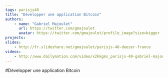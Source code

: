 ```yaml
---
tags: parisjs40
title: "Développer une application Bitcoin"
authors:
    - name: "Gabriel Majoulet"
      url: https://twitter.com/gmajoulet
      avatar: https://twitter.com/gmajoulet/profile_image?size=bigger
projects:
slides:
    - http://fr.slideshare.net/gmajoulet/parisjs-40-deezer-france
videos:
    - http://www.dailymotion.com/video/x2kkgms_parisjs-40-gabriel-majoulet-developper-une-application-bitcoin-en-javascript_webcam
---
```

#Développer une application Bitcoin
